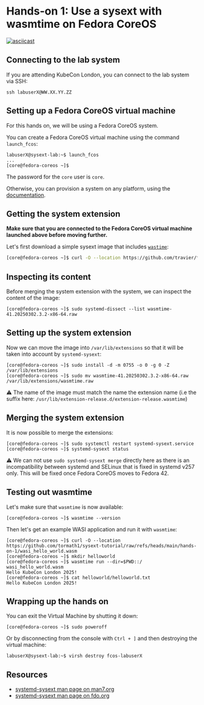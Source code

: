 # Hands-on 1: Use a sysext with wasmtime on Fedora CoreOS

[![asciicast](https://asciinema.org/a/710119.svg)](https://asciinema.org/a/710119)

## Connecting to the lab system

If you are attending KubeCon London, you can connect to the lab system via SSH:

```
ssh labuserX@WW.XX.YY.ZZ
```

## Setting up a Fedora CoreOS virtual machine

For this hands on, we will be using a Fedora CoreOS system.

You can create a Fedora CoreOS virtual machine using the command `launch_fcos`:

```
labuserX@sysext-lab:~$ launch_fcos
...
[core@fedora-coreos ~]$
```

The password for the `core` user is `core`.

Otherwise, you can provision a system on any platform, using the
[documentation](https://docs.fedoraproject.org/en-US/fedora-coreos/).

## Getting the system extension

**Make sure that you are connected to the Fedora CoreOS virtual machine
launched above before moving further.**

Let's first download a simple sysext image that includes
[`wastime`](https://wasmtime.dev/):

```bash
[core@fedora-coreos ~]$ curl -O --location https://github.com/travier/fedora-sysexts/releases/download/fedora-coreos-stable/wasmtime-41.20250302.3.2-x86-64.raw
```

## Inspecting its content

Before merging the system extension with the system, we can inspect the content
of the image:

```
[core@fedora-coreos ~]$ sudo systemd-dissect --list wasmtime-41.20250302.3.2-x86-64.raw
```

## Setting up the system extension

Now we can move the image into `/var/lib/extensions` so that it will be taken
into account by `systemd-sysext`:

```
[core@fedora-coreos ~]$ sudo install -d -m 0755 -o 0 -g 0 -Z /var/lib/extensions
[core@fedora-coreos ~]$ sudo mv wasmtime-41.20250302.3.2-x86-64.raw /var/lib/extensions/wasmtime.raw
```

:warning: The name of the image must match the name the extension name (i.e the
suffix here: `/usr/lib/extension-release.d/extension-release.wasmtime`)

## Merging the system extension

It is now possible to merge the extensions:

```
[core@fedora-coreos ~]$ sudo systemctl restart systemd-sysext.service
[core@fedora-coreos ~]$ systemd-sysext status
```

:warning: We can not use `sudo systemd-sysext merge` directly here as there is
an incompatibility between systemd and SELinux that is fixed in systemd v257
only. This will be fixed once Fedora CoreOS moves to Fedora 42.

## Testing out wasmtime

Let's make sure that `wasmtime` is now available:

```
[core@fedora-coreos ~]$ wasmtime --version
```

Then let's get an example WASI application and run it with `wasmtime`:

```
[core@fedora-coreos ~]$ curl -O --location https://github.com/tormath1/sysext-tutorial/raw/refs/heads/main/hands-on-1/wasi_hello_world.wasm
[core@fedora-coreos ~]$ mkdir helloworld
[core@fedora-coreos ~]$ wasmtime run --dir=$PWD::/ wasi_hello_world.wasm
Hello KubeCon London 2025!
[core@fedora-coreos ~]$ cat helloworld/helloworld.txt
Hello KubeCon London 2025!
```

## Wrapping up the hands on

You can exit the Virtual Machine by shutting it down:

```
[core@fedora-coreos ~]$ sudo poweroff
```

Or by disconnecting from the console with `Ctrl + ]` and then destroying the
virtual machine:

```
labuserX@sysext-lab:~$ virsh destroy fcos-labuserX
```

## Resources

* [systemd-sysext man page on man7.org](https://man7.org/linux/man-pages/man8/systemd-sysext.8.html)
* [systemd-sysext man page on fdo.org](https://www.freedesktop.org/software/systemd/man/latest/systemd-sysext.html)
